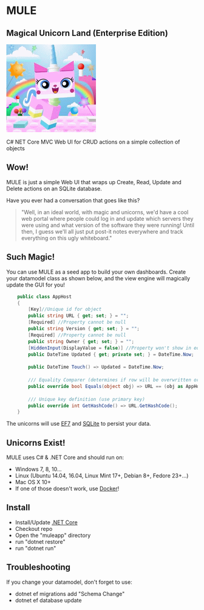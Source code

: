 # MULE
## Magical Unicorn Land (Enterprise Edition)
![Unikitty Loves MULE](https://github.com/badcommandorfilename/mule/blob/master/muleapp/wwwroot/img/unikitty.png)

C# NET Core MVC Web UI for CRUD actions on a simple collection of objects

## Wow!

MULE is just a simple Web UI that wraps up Create, Read, Update and Delete actions on an SQLite database.

Have you ever had a conversation that goes like this?
>  "Well, in an ideal world, with magic and unicorns, we'd have a cool web portal where people could log in and update which servers they were using and what version of the software they were running! Until then, I guess we'll all just put post-it notes everywhere and track everything on this ugly whiteboard."

## Such Magic!

You can use MULE as a seed app to build your own dashboards. Create your datamodel class as shown below, and the view engine will magically update the GUI for you! 

```csharp
    public class AppHost
    {
        [Key]//Unique id for object
        public string URL { get; set; } = "";
        [Required] //Property cannot be null
        public string Version { get; set; } = "";
        [Required] //Property cannot be null
        public string Owner { get; set; } = "";
        [HiddenInput(DisplayValue = false)] //Property won't show in edit form
        public DateTime Updated { get; private set; } = DateTime.Now;

        public DateTime Touch() => Updated = DateTime.Now;

        /// Equality Comparer (determines if row will be overwritten or created)
        public override bool Equals(object obj) => URL == (obj as AppHost)?.URL;

        /// Unique key definition (use primary key)
        public override int GetHashCode() => URL.GetHashCode();
    }
```

The unicorns will use [EF7](https://github.com/aspnet/EntityFramework) and [SQLite](https://www.nuget.org/packages/EntityFramework.SQLite/) to persist your data.

## Unicorns Exist!

MULE uses C# & .NET Core and should run on:
* Windows 7, 8, 10...
* Linux (Ubuntu 14.04, 16.04, Linux Mint 17+, Debian 8+, Fedore 23+...)
* Mac OS X 10+
* If one of those doesn't work, use [Docker](https://github.com/badcommandorfilename/mule/blob/master/muleapp/Dockerfile)!

## Install
* Install/Update [.NET Core](https://www.microsoft.com/net/core#ubuntu)
* Checkout repo
* Open the "muleapp" directory
* run "dotnet restore"
* run "dotnet run"

## Troubleshooting
If you change your datamodel, don't forget to use:
* dotnet ef migrations add "Schema Change"
* dotnet ef database update

